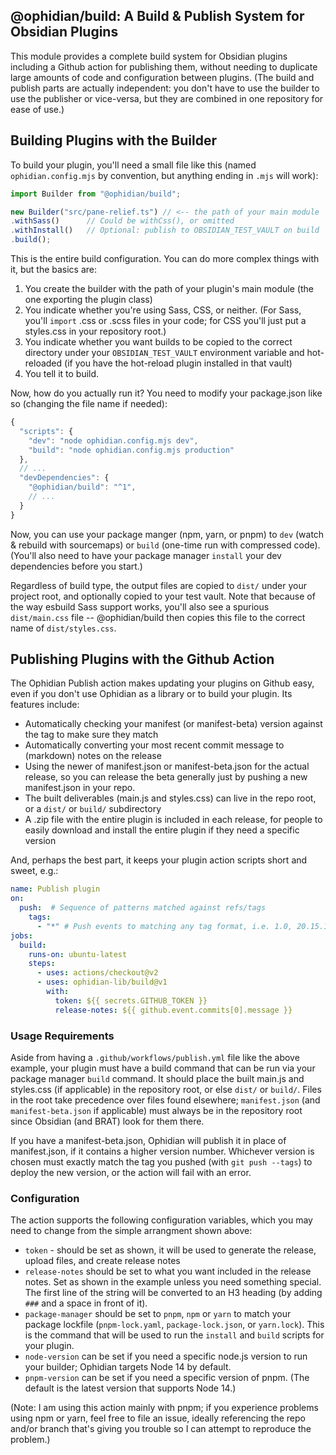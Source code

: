 ## @ophidian/build: A Build & Publish System for Obsidian Plugins

This module provides a complete build system for Obsidian plugins including a Github action for publishing them, without needing to duplicate large amounts of code and configuration between plugins.  (The build and publish parts are actually independent: you don't have to use the builder to use the publisher or vice-versa, but they are combined in one repository for ease of use.)

## Building Plugins with the Builder

To build your plugin, you'll need a small file like this (named `ophidian.config.mjs` by convention, but anything ending in `.mjs` will work):

```js
import Builder from "@ophidian/build";

new Builder("src/pane-relief.ts") // <-- the path of your main module
.withSass()      // Could be withCss(), or omitted
.withInstall()   // Optional: publish to OBSIDIAN_TEST_VAULT on build
.build();
```

This is the entire build configuration.  You can do more complex things with it, but the basics are:

1. You create the builder with the path of your plugin's main module (the one exporting the plugin class)
2. You indicate whether you're using Sass, CSS, or neither.  (For Sass, you'll `import` .css or .scss files in your code; for CSS you'll just put a styles.css in your repository root.)
3. You indicate whether you want builds to be copied to the correct directory under your `OBSIDIAN_TEST_VAULT` environment variable and hot-reloaded (if you have the hot-reload plugin installed in that vault)
4. You tell it to build.

Now, how do you actually run it?  You need to modify your package.json like so (changing the file name if needed):

```js
{
  "scripts": {
    "dev": "node ophidian.config.mjs dev",
    "build": "node ophidian.config.mjs production"
  },
  // ...
  "devDependencies": {
    "@ophidian/build": "^1",
    // ...
  }
}
```

Now, you can use your package manger (npm, yarn, or pnpm) to `dev` (watch & rebuild with sourcemaps) or `build` (one-time run with compressed code).  (You'll also need to have your package manager `install` your dev dependencies before you start.)

Regardless of build type, the output files are copied to `dist/` under your project root, and optionally copied to your test vault.  Note that because of the way esbuild Sass support works, you'll also see a spurious `dist/main.css` file -- @ophidian/build then copies this file to the correct name of `dist/styles.css`.

## Publishing Plugins with the Github Action

The Ophidian Publish action makes updating your plugins on Github easy, even if you don't use Ophidian as a library or to build your plugin.  Its features include:

- Automatically checking your manifest (or manifest-beta) version against the tag to make sure they match
- Automatically converting your most recent commit message to (markdown) notes on the release
- Using the newer of manifest.json or manifest-beta.json for the actual release, so you can release the beta generally just by pushing a new manifest.json in your repo.
- The built deliverables (main.js and styles.css) can live in the repo root, or a `dist/` or `build/` subdirectory
- A .zip file with the entire plugin is included in each release, for people to easily download and install the entire plugin if they need a specific version

And, perhaps the best part, it keeps your plugin action scripts short and sweet, e.g.:

```yaml
name: Publish plugin
on:
  push:  # Sequence of patterns matched against refs/tags
    tags:
      - "*" # Push events to matching any tag format, i.e. 1.0, 20.15.10
jobs:
  build:
    runs-on: ubuntu-latest
    steps:
      - uses: actions/checkout@v2
      - uses: ophidian-lib/build@v1
        with:
          token: ${{ secrets.GITHUB_TOKEN }}
          release-notes: ${{ github.event.commits[0].message }}

```

### Usage Requirements

Aside from having a `.github/workflows/publish.yml` file like the above example, your plugin must have a build command that can be run via your package manager `build` command.  It should place the built main.js and styles.css (if applicable) in the repository root, or else `dist/` or `build/`.  Files in the root take precedence over files found elsewhere; `manifest.json` (and `manifest-beta.json` if applicable) must always be in the repository root since Obsidian (and BRAT) look for them there.

If you have a manifest-beta.json, Ophidian will publish it in place of manifest.json, if it contains a higher version number.  Whichever version is chosen must exactly match the tag you pushed (with `git push --tags`) to deploy the new version, or the action will fail with an error.

### Configuration

The action supports the following configuration variables, which you may need to change from the simple arrangment shown above:

- `token` - should be set as shown, it will be used to generate the release, upload files, and create release notes
- `release-notes` should be set to what you want included in the release notes.  Set as shown in the example unless you need something special.  The first line of the string will be converted to an H3 heading (by adding `###` and a space in front of it).
- `package-manager` should be set to `pnpm`, `npm` or `yarn` to match your package lockfile (`pnpm-lock.yaml`, `package-lock.json`, or `yarn.lock`).  This is the command that will be used to run the `install` and `build` scripts for your plugin.
- `node-version` can be set if you need a specific node.js version to run your builder; Ophidian targets Node 14 by default.
- `pnpm-version` can be set if you need a specific version of pnpm.  (The default is the latest version that supports Node 14.)

(Note: I am using this action mainly with pnpm; if you experience problems using npm or yarn, feel free to file an issue, ideally referencing the repo and/or branch that's giving you trouble so I can attempt to reproduce the problem.)